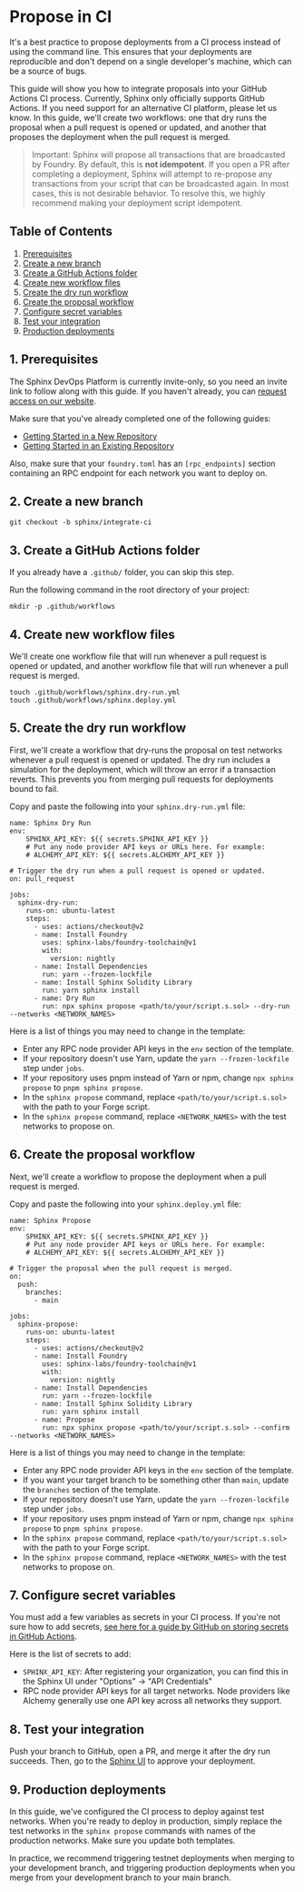 # Propose in CI

It's a best practice to propose deployments from a CI process instead of using the command line. This ensures that your deployments are reproducible and don't depend on a single developer's machine, which can be a source of bugs.

This guide will show you how to integrate proposals into your GitHub Actions CI process. Currently, Sphinx only officially supports GitHub Actions. If you need support for an alternative CI platform, please let us know. In this guide, we'll create two workflows: one that dry runs the proposal when a pull request is opened or updated, and another that proposes the deployment when the pull request is merged.

> Important: Sphinx will propose all transactions that are broadcasted by Foundry. By default, this is **not idempotent**. If you open a PR after completing a deployment, Sphinx will attempt to re-propose any transactions from your script that can be broadcasted again. In most cases, this is not desirable behavior. To resolve this, we highly recommend making your deployment script idempotent.

## Table of Contents

1. [Prerequisites](#1-prerequisites)
2. [Create a new branch](#2-create-a-new-branch)
3. [Create a GitHub Actions folder](#3-create-a-github-actions-folder)
4. [Create new workflow files](#4-create-new-workflow-files)
5. [Create the dry run workflow](#5-create-the-dry-run-workflow)
6. [Create the proposal workflow](#6-create-the-proposal-workflow)
7. [Configure secret variables](#7-configure-secret-variables)
8. [Test your integration](#8-test-your-integration)
9. [Production deployments](#9-production-deployments)

## 1. Prerequisites

The Sphinx DevOps Platform is currently invite-only, so you need an invite link to follow along with this guide.  If you haven't already, you can [request access on our website](https://sphinx.dev).

Make sure that you've already completed one of the following guides:
- [Getting Started in a New Repository](https://github.com/sphinx-labs/sphinx/blob/main/docs/cli-quickstart.md)
- [Getting Started in an Existing Repository](https://github.com/sphinx-labs/sphinx/blob/main/docs/cli-existing-project.md)

Also, make sure that your `foundry.toml` has an `[rpc_endpoints]` section containing an RPC endpoint for each network you want to deploy on.

## 2. Create a new branch

```
git checkout -b sphinx/integrate-ci
```

## 3. Create a GitHub Actions folder

If you already have a `.github/` folder, you can skip this step.

Run the following command in the root directory of your project:

```
mkdir -p .github/workflows
```

## 4. Create new workflow files

We'll create one workflow file that will run whenever a pull request is opened or updated, and another workflow file that will run whenever a pull request is merged.

```
touch .github/workflows/sphinx.dry-run.yml
touch .github/workflows/sphinx.deploy.yml
```

## 5. Create the dry run workflow

First, we'll create a workflow that dry-runs the proposal on test networks whenever a pull request is opened or updated. The dry run includes a simulation for the deployment, which will throw an error if a transaction reverts. This prevents you from merging pull requests for deployments bound to fail.

Copy and paste the following into your `sphinx.dry-run.yml` file:

```
name: Sphinx Dry Run
env:
    SPHINX_API_KEY: ${{ secrets.SPHINX_API_KEY }}
    # Put any node provider API keys or URLs here. For example:
    # ALCHEMY_API_KEY: ${{ secrets.ALCHEMY_API_KEY }}

# Trigger the dry run when a pull request is opened or updated.
on: pull_request

jobs:
  sphinx-dry-run:
    runs-on: ubuntu-latest
    steps:
      - uses: actions/checkout@v2
      - name: Install Foundry
        uses: sphinx-labs/foundry-toolchain@v1
        with:
          version: nightly
      - name: Install Dependencies
        run: yarn --frozen-lockfile
      - name: Install Sphinx Solidity Library
        run: yarn sphinx install
      - name: Dry Run
        run: npx sphinx propose <path/to/your/script.s.sol> --dry-run --networks <NETWORK_NAMES>
```

Here is a list of things you may need to change in the template:
- Enter any RPC node provider API keys in the `env` section of the template.
- If your repository doesn't use Yarn, update the `yarn --frozen-lockfile` step under `jobs`.
- If your repository uses pnpm instead of Yarn or npm, change `npx sphinx propose` to `pnpm sphinx propose`.
- In the `sphinx propose` command, replace `<path/to/your/script.s.sol>` with the path to your Forge script.
- In the `sphinx propose` command, replace `<NETWORK_NAMES>` with the test networks to propose on.

## 6. Create the proposal workflow
Next, we'll create a workflow to propose the deployment when a pull request is merged.

Copy and paste the following into your `sphinx.deploy.yml` file:

```
name: Sphinx Propose
env:
    SPHINX_API_KEY: ${{ secrets.SPHINX_API_KEY }}
    # Put any node provider API keys or URLs here. For example:
    # ALCHEMY_API_KEY: ${{ secrets.ALCHEMY_API_KEY }}

# Trigger the proposal when the pull request is merged.
on:
  push:
    branches:
      - main

jobs:
  sphinx-propose:
    runs-on: ubuntu-latest
    steps:
      - uses: actions/checkout@v2
      - name: Install Foundry
        uses: sphinx-labs/foundry-toolchain@v1
        with:
          version: nightly
      - name: Install Dependencies
        run: yarn --frozen-lockfile
      - name: Install Sphinx Solidity Library
        run: yarn sphinx install
      - name: Propose
        run: npx sphinx propose <path/to/your/script.s.sol> --confirm --networks <NETWORK_NAMES>
```

Here is a list of things you may need to change in the template:
- Enter any RPC node provider API keys in the `env` section of the template.
- If you want your target branch to be something other than `main`, update the `branches` section of the template.
- If your repository doesn't use Yarn, update the `yarn --frozen-lockfile` step under `jobs`.
- If your repository uses pnpm instead of Yarn or npm, change `npx sphinx propose` to `pnpm sphinx propose`.
- In the `sphinx propose` command, replace `<path/to/your/script.s.sol>` with the path to your Forge script.
- In the `sphinx propose` command, replace `<NETWORK_NAMES>` with the test networks to propose on.

## 7. Configure secret variables

You must add a few variables as secrets in your CI process. If you're not sure how to add secrets, [see here for a guide by GitHub on storing secrets in GitHub Actions](https://docs.github.com/en/actions/security-guides/using-secrets-in-github-actions).

Here is the list of secrets to add:
- `SPHINX_API_KEY`: After registering your organization, you can find this in the Sphinx UI under "Options" -> "API Credentials"
- RPC node provider API keys for all target networks. Node providers like Alchemy generally use one API key across all networks they support.

## 8. Test your integration

Push your branch to GitHub, open a PR, and merge it after the dry run succeeds. Then, go to the [Sphinx UI](https://www.sphinx.dev) to approve your deployment.

## 9. Production deployments

In this guide, we've configured the CI process to deploy against test networks. When you're ready to deploy in production, simply replace the test networks in the `sphinx propose` commands with names of the production networks. Make sure you update both templates.

In practice, we recommend triggering testnet deployments when merging to your development branch, and triggering production deployments when you merge from your development branch to your main branch.
